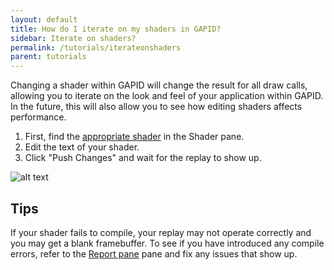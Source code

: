 ```yaml
---
layout: default
title: How do I iterate on my shaders in GAPID?
sidebar: Iterate on shaders?
permalink: /tutorials/iterateonshaders
parent: tutorials
---
```


Changing a shader within GAPID will change the result for all draw calls, allowing you to iterate on the look and feel of your application within GAPID. In the future, this will also allow you to see how editing shaders affects performance.

1. First, find the [appropriate shader](../tut-shaderbound.md) in the Shader pane.
2. Edit the text of your shader.
3. Click "Push Changes" and wait for the replay to show up.

![alt text](../images/shader.png "Editing a shader within GAPID")

## Tips

If your shader fails to compile, your replay may not operate correctly and you may get a blank framebuffer. To see if you have introduced any compile errors, refer to the [Report pane](../report.md) pane and fix any issues that show up.

